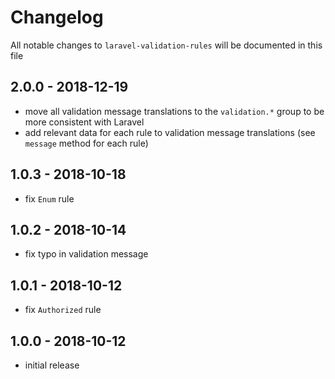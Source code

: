 # Changelog

All notable changes to `laravel-validation-rules` will be documented in this file

## 2.0.0 - 2018-12-19

- move all validation message translations to the `validation.*` group to be more consistent with Laravel
- add relevant data for each rule to validation message translations (see `message` method for each rule)

## 1.0.3 - 2018-10-18

- fix `Enum` rule

## 1.0.2 - 2018-10-14

- fix typo in validation message

## 1.0.1 - 2018-10-12

- fix `Authorized` rule

## 1.0.0 - 2018-10-12

- initial release
